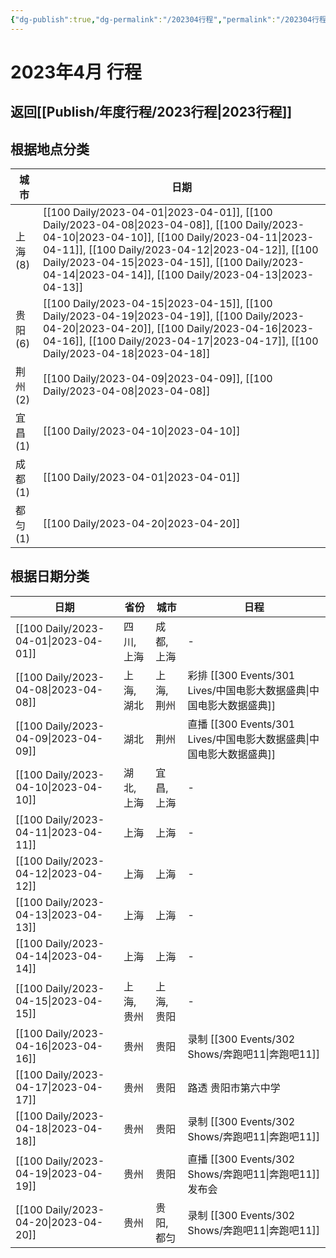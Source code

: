 ```yaml
---
{"dg-publish":true,"dg-permalink":"/202304行程","permalink":"/202304行程/","created":"2023-04-16T18:09:27.599+08:00","updated":"2023-04-16T18:09:55.460+08:00"}
---
```


# 2023年4月 行程

## 返回[[Publish/年度行程/2023行程\|2023行程]]

## 根据地点分类

| 城市     | 日期                                                                                                                                                                                                                                                                                                                                     |
| ------ | -------------------------------------------------------------------------------------------------------------------------------------------------------------------------------------------------------------------------------------------------------------------------------------------------------------------------------------- |
| 上海 (8) | [[100 Daily/2023-04-01\|2023-04-01]], [[100 Daily/2023-04-08\|2023-04-08]], [[100 Daily/2023-04-10\|2023-04-10]], [[100 Daily/2023-04-11\|2023-04-11]], [[100 Daily/2023-04-12\|2023-04-12]], [[100 Daily/2023-04-15\|2023-04-15]], [[100 Daily/2023-04-14\|2023-04-14]], [[100 Daily/2023-04-13\|2023-04-13]] |
| 贵阳 (6) | [[100 Daily/2023-04-15\|2023-04-15]], [[100 Daily/2023-04-19\|2023-04-19]], [[100 Daily/2023-04-20\|2023-04-20]], [[100 Daily/2023-04-16\|2023-04-16]], [[100 Daily/2023-04-17\|2023-04-17]], [[100 Daily/2023-04-18\|2023-04-18]]                                                                                   |
| 荆州 (2) | [[100 Daily/2023-04-09\|2023-04-09]], [[100 Daily/2023-04-08\|2023-04-08]]                                                                                                                                                                                                                                                       |
| 宜昌 (1) | [[100 Daily/2023-04-10\|2023-04-10]]                                                                                                                                                                                                                                                                                                |
| 成都 (1) | [[100 Daily/2023-04-01\|2023-04-01]]                                                                                                                                                                                                                                                                                                |
| 都匀 (1) | [[100 Daily/2023-04-20\|2023-04-20]]                                                                                                                                                                                                                                                                                                |


## 根据日期分类

| 日期                                      | 省份     | 城市     | 日程               |
| --------------------------------------- | ------ | ------ | ---------------- |
| [[100 Daily/2023-04-01\|2023-04-01]] | 四川, 上海 | 成都, 上海 | \-               |
| [[100 Daily/2023-04-08\|2023-04-08]] | 上海, 湖北 | 上海, 荆州 | 彩排 [[300 Events/301 Lives/中国电影大数据盛典\|中国电影大数据盛典]] |
| [[100 Daily/2023-04-09\|2023-04-09]] | 湖北     | 荆州     | 直播 [[300 Events/301 Lives/中国电影大数据盛典\|中国电影大数据盛典]] |
| [[100 Daily/2023-04-10\|2023-04-10]] | 湖北, 上海 | 宜昌, 上海 | \-               |
| [[100 Daily/2023-04-11\|2023-04-11]] | 上海     | 上海     | \-               |
| [[100 Daily/2023-04-12\|2023-04-12]] | 上海     | 上海     | \-               |
| [[100 Daily/2023-04-13\|2023-04-13]] | 上海     | 上海     | \-               |
| [[100 Daily/2023-04-14\|2023-04-14]] | 上海     | 上海     | \-               |
| [[100 Daily/2023-04-15\|2023-04-15]] | 上海, 贵州 | 上海, 贵阳 | \-               |
| [[100 Daily/2023-04-16\|2023-04-16]] | 贵州     | 贵阳     | 录制 [[300 Events/302 Shows/奔跑吧11\|奔跑吧11]]     |
| [[100 Daily/2023-04-17\|2023-04-17]] | 贵州     | 贵阳     | 路透 贵阳市第六中学       |
| [[100 Daily/2023-04-18\|2023-04-18]] | 贵州     | 贵阳     | 录制 [[300 Events/302 Shows/奔跑吧11\|奔跑吧11]]     |
| [[100 Daily/2023-04-19\|2023-04-19]] | 贵州     | 贵阳     | 直播 [[300 Events/302 Shows/奔跑吧11\|奔跑吧11]]发布会  |
| [[100 Daily/2023-04-20\|2023-04-20]] | 贵州     | 贵阳, 都匀 | 录制 [[300 Events/302 Shows/奔跑吧11\|奔跑吧11]]     |
